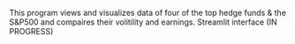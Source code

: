 
This program views and visualizes data of four of the top hedge funds & the S&P500 and compaires their volitility and earnings. 
Streamlit interface
(IN PROGRESS)
